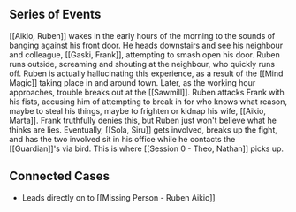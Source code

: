 ## Series of Events
[[Aikio, Ruben]] wakes in the early hours of the morning to the sounds of banging against his front door. He heads downstairs and see his neighbour and colleague, [[Gaski, Frank]], attempting to smash open his door. Ruben runs outside, screaming and shouting at the neighbour, who quickly runs off. Ruben is actually hallucinating this experience, as a result of the [[Mind Magic]] taking place in and around town.
Later, as the working hour approaches, trouble breaks out at the [[Sawmill]]. Ruben attacks Frank with his fists, accusing him of attempting to break in for who knows what reason, maybe to steal his things, maybe to frighten or kidnap his wife, [[Aikio, Marta]]. Frank truthfully denies this, but Ruben just won't believe what he thinks are lies. Eventually, [[Sola, Siru]] gets involved, breaks up the fight, and has the two involved sit in his office while he contacts the [[Guardian]]'s via bird.
This is where [[Session 0 - Theo, Nathan]] picks up.
## Connected Cases
- Leads directly on to [[Missing Person - Ruben Aikio]]